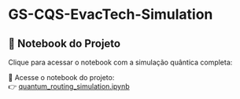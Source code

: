 # GS-CQS-EvacTech-Simulation

## 📘 Notebook do Projeto

Clique para acessar o notebook com a simulação quântica completa:

📘 Acesse o notebook do projeto:  
👉 [quantum_routing_simulation.ipynb](https://github.com/JeanDepieri/GS-CQS-EvacTech-Simulation/blob/main/quantum_routing_simulation.ipynb.ipynb)


